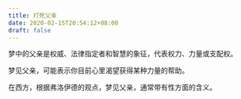 ```yaml
---
title: 打死父亲
date: 2020-02-15T20:54:12+08:00
draft: false
---
```


梦中的父亲是权威、法律指定者和智慧的象征，代表权力、力量或支配权。

梦见父亲，可能表示你目前心里渴望获得某种力量的帮助。

在西方，根据弗洛伊德的观点，梦见父亲，通常带有性方面的含义。

